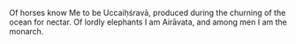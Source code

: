 Of horses know Me to be Uccaiḥśravā, produced during the churning of the ocean for nectar. Of lordly elephants I am Airāvata, and among men I am the monarch.